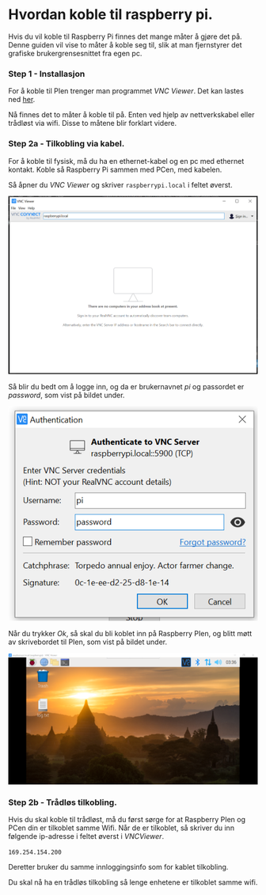 # Hvordan koble til raspberry pi.

Hvis du vil koble til Raspberry Pi finnes det mange måter å gjøre det på. Denne guiden vil vise to måter å koble seg til, slik at man fjernstyrer det grafiske brukergrensesnittet fra egen pc.

### Step 1 - Installasjon
For å koble til PIen trenger man programmet *VNC Viewer*. Det kan lastes ned [her](https://www.realvnc.com/en/connect/download/viewer/).


Nå finnes det to måter å koble til på. Enten ved hjelp av nettverkskabel eller trådløst via wifi. Disse to måtene blir forklart videre.

### Step 2a - Tilkobling via kabel.

For å koble til fysisk, må du ha en ethernet-kabel og en pc med ethernet kontakt. Koble så Raspberry Pi sammen med PCen, med kabelen.

Så åpner du *VNC Viewer* og skriver `raspberrypi.local` i feltet øverst.

![Start screen of VNCViewer](images/vncBlank.png "VNCViewer")

Så blir du bedt om å logge inn, og da er brukernavnet *pi* og passordet er *password*, som vist på bildet under.

![Login window for VNCViewer and login info.](images/login.png "Login window when logging in through cable.")

Når du trykker *Ok*, så skal du bli koblet inn på Raspberry PIen, og blitt møtt av skrivebordet til PIen, som vist på bildet under.

![Raspberry PIens skrivebord.](images/desktop.png "Skrivebordet til Raspberry PIen.")

### Step 2b - Trådløs tilkobling.
Hvis du skal koble til trådløst, må du først sørge for at Raspberry PIen og PCen din er tilkoblet samme Wifi. Når de er tilkoblet, så skriver du inn følgende ip-adresse i feltet øverst i *VNCViewer*.

`169.254.154.200`

Deretter bruker du samme innloggingsinfo som for kablet tilkobling.

Du skal nå ha en trådløs tilkobling så lenge enhetene er tilkoblet samme wifi.